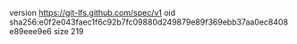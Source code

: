 version https://git-lfs.github.com/spec/v1
oid sha256:e0f2e043faec1f6c92b7fc09880d249879e89f369ebb37aa0ec8408e89eee9e6
size 219
